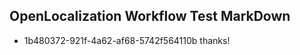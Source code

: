 ## OpenLocalization Workflow Test MarkDown
* 1b480372-921f-4a62-af68-5742f564110b 
thanks!<!--HONumber=Mar16_HO3-->
